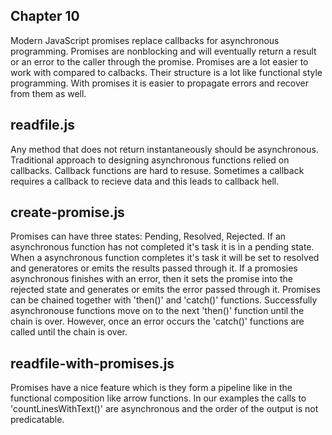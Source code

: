 ## Chapter 10

Modern JavaScript promises replace callbacks for asynchronous programming. Promises are nonblocking and will eventually return a result or an error to the caller through the promise. Promises are a lot easier to work with compared to calbacks. Their structure is a lot like functional style programming. With promises it is easier to propagate errors and recover from them as well.

## readfile.js
Any method that does not return instantaneously should be asynchronous. Traditional approach to designing asynchronous functions relied on callbacks. Callback functions are hard to resuse. Sometimes a callback requires a callback to recieve data and this leads to callback hell.

## create-promise.js
Promises can have three states: Pending, Resolved, Rejected. If an asynchronous function has not completed it's task it is in a pending state. When a asynchronous function completes it's task it will be set to resolved and generatores or emits the results passed through it. If a promosies asynchronous finishes with an error, then it sets the promise into the rejected state and generates or emits the error passed through it. Promises can be chained together with 'then()' and 'catch()' functions. Successfully asynchronouse functions move on to the next 'then()' function until the chain is over. However, once an error occurs the 'catch()' functions are called until the chain is over.

## readfile-with-promises.js
Promises have a nice feature which is they form a pipeline like in the functional composition like arrow functions. In our examples the calls to 'countLinesWithText()' are asynchronous and the order of the output is not predicatable.